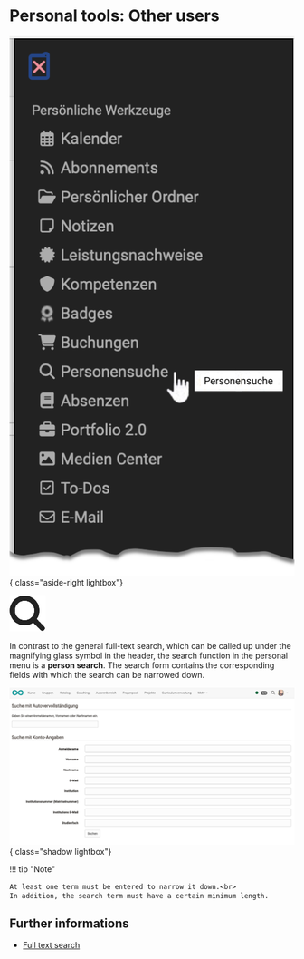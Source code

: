 # Personal tools: Other users

![pers_menu_other_users_v1_de.png](assets/pers_menu_other_users_v1_de.png){ class="aside-right lightbox"}

![icon_other_users.png](assets/icon_other_users.png)


In contrast to the general full-text search, which can be called up under the magnifying glass symbol in the header, the search function in the personal menu is a **person search**. The search form contains the corresponding fields with which the search can be narrowed down. 

![pers_menu_other_users_search_v1_de.png](assets/pers_menu_other_users_search_v1_de.png){ class="shadow lightbox"}

!!! tip "Note"

    At least one term must be entered to narrow it down.<br>
    In addition, the search term must have a certain minimum length.

## Further informations

* [Full text search](../basic_concepts/Full_Text_Search.md)




